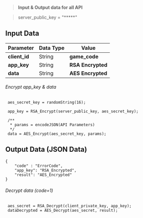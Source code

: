 > __Input & Output data for all API__

> server_public_key = "*****"

__Input Data__
--------------

| Parameter    | Data Type   | Value     |
| -------------|-------------| ----------|
| **client_id**| String      | **game_code** |
| **app_key**  | String      | **RSA Encrypted** |
| **data**     | String      | **AES Encrypted** |

###### Encrypt app_key & data
```
 aes_secret_key = randomString(16);
    
 app_key = RSA_Encrypt(server_public_key, aes_secret_key);
 
 /**
  * params = encodeJSON(API Parameters)
  */
 data = AES_Encrypt(aes_secret_key, params);
```

__Output Data (JSON Data)__
---------------------------
```
{
    "code" : "ErrorCode", 
    "app_key": "RSA_Encrypted",
    "result": "AES_Encrypted"
}
```
###### Decrypt data (code=1)
```
 aes_secret = RSA_Decrypt(client_private_key, app_key);
 dataDecrypted = AES_Decrypt(aes_secret, result);
```
